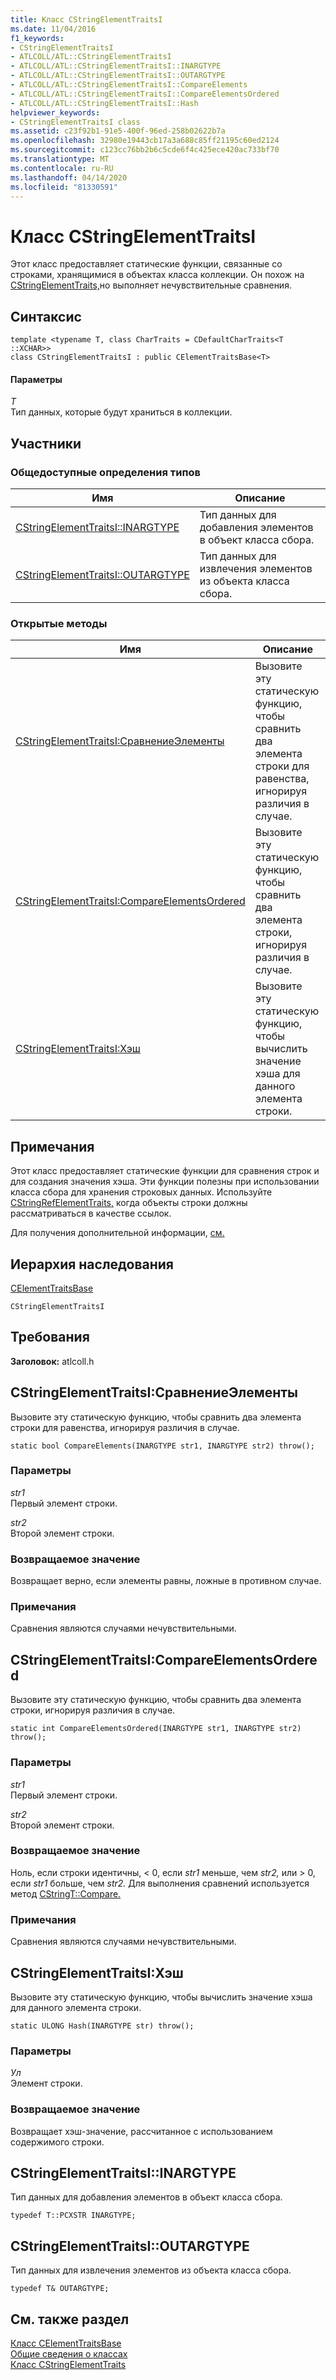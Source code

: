 ```yaml
---
title: Класс CStringElementTraitsI
ms.date: 11/04/2016
f1_keywords:
- CStringElementTraitsI
- ATLCOLL/ATL::CStringElementTraitsI
- ATLCOLL/ATL::CStringElementTraitsI::INARGTYPE
- ATLCOLL/ATL::CStringElementTraitsI::OUTARGTYPE
- ATLCOLL/ATL::CStringElementTraitsI::CompareElements
- ATLCOLL/ATL::CStringElementTraitsI::CompareElementsOrdered
- ATLCOLL/ATL::CStringElementTraitsI::Hash
helpviewer_keywords:
- CStringElementTraitsI class
ms.assetid: c23f92b1-91e5-400f-96ed-258b02622b7a
ms.openlocfilehash: 32980e19443cb17a3a688c85ff21195c60ed2124
ms.sourcegitcommit: c123cc76bb2b6c5cde6f4c425ece420ac733bf70
ms.translationtype: MT
ms.contentlocale: ru-RU
ms.lasthandoff: 04/14/2020
ms.locfileid: "81330591"
---
```

# <a name="cstringelementtraitsi-class"></a>Класс CStringElementTraitsI

Этот класс предоставляет статические функции, связанные со строками, хранящимися в объектах класса коллекции. Он похож на [CStringElementTraits,](../../atl/reference/cstringelementtraits-class.md)но выполняет нечувствительные сравнения.

## <a name="syntax"></a>Синтаксис

```
template <typename T, class CharTraits = CDefaultCharTraits<T ::XCHAR>>
class CStringElementTraitsI : public CElementTraitsBase<T>
```

#### <a name="parameters"></a>Параметры

*T*<br/>
Тип данных, которые будут храниться в коллекции.

## <a name="members"></a>Участники

### <a name="public-typedefs"></a>Общедоступные определения типов

|Имя|Описание|
|----------|-----------------|
|[CStringElementTraitsI::INARGTYPE](#inargtype)|Тип данных для добавления элементов в объект класса сбора.|
|[CStringElementTraitsI::OUTARGTYPE](#outargtype)|Тип данных для извлечения элементов из объекта класса сбора.|

### <a name="public-methods"></a>Открытые методы

|Имя|Описание|
|----------|-----------------|
|[CStringElementTraitsI:СравнениеЭлементы](#compareelements)|Вызовите эту статическую функцию, чтобы сравнить два элемента строки для равенства, игнорируя различия в случае.|
|[CStringElementTraitsI:CompareElementsOrdered](#compareelementsordered)|Вызовите эту статическую функцию, чтобы сравнить два элемента строки, игнорируя различия в случае.|
|[CStringElementTraitsI:Хэш](#hash)|Вызовите эту статическую функцию, чтобы вычислить значение хэша для данного элемента строки.|

## <a name="remarks"></a>Примечания

Этот класс предоставляет статические функции для сравнения строк и для создания значения хэша. Эти функции полезны при использовании класса сбора для хранения строковых данных. Используйте [CStringRefElementTraits,](../../atl/reference/cstringrefelementtraits-class.md) когда объекты строки должны рассматриваться в качестве ссылок.

Для получения дополнительной информации, [см.](../../atl/atl-collection-classes.md)

## <a name="inheritance-hierarchy"></a>Иерархия наследования

[CElementTraitsBase](../../atl/reference/celementtraitsbase-class.md)

`CStringElementTraitsI`

## <a name="requirements"></a>Требования

**Заголовок:** atlcoll.h

## <a name="cstringelementtraitsicompareelements"></a><a name="compareelements"></a>CStringElementTraitsI:СравнениеЭлементы

Вызовите эту статическую функцию, чтобы сравнить два элемента строки для равенства, игнорируя различия в случае.

```
static bool CompareElements(INARGTYPE str1, INARGTYPE str2) throw();
```

### <a name="parameters"></a>Параметры

*str1*<br/>
Первый элемент строки.

*str2*<br/>
Второй элемент строки.

### <a name="return-value"></a>Возвращаемое значение

Возвращает верно, если элементы равны, ложные в противном случае.

### <a name="remarks"></a>Примечания

Сравнения являются случаями нечувствительными.

## <a name="cstringelementtraitsicompareelementsordered"></a><a name="compareelementsordered"></a>CStringElementTraitsI:CompareElementsOrdered

Вызовите эту статическую функцию, чтобы сравнить два элемента строки, игнорируя различия в случае.

```
static int CompareElementsOrdered(INARGTYPE str1, INARGTYPE str2) throw();
```

### <a name="parameters"></a>Параметры

*str1*<br/>
Первый элемент строки.

*str2*<br/>
Второй элемент строки.

### <a name="return-value"></a>Возвращаемое значение

Ноль, если строки идентичны, < 0, если *str1* меньше, чем *str2,* или > 0, если *str1* больше, чем *str2.* Для выполнения сравнений используется метод [CStringT::Compare.](../../atl-mfc-shared/reference/cstringt-class.md#compare)

### <a name="remarks"></a>Примечания

Сравнения являются случаями нечувствительными.

## <a name="cstringelementtraitsihash"></a><a name="hash"></a>CStringElementTraitsI:Хэш

Вызовите эту статическую функцию, чтобы вычислить значение хэша для данного элемента строки.

```
static ULONG Hash(INARGTYPE str) throw();
```

### <a name="parameters"></a>Параметры

*Ул*<br/>
Элемент строки.

### <a name="return-value"></a>Возвращаемое значение

Возвращает хэш-значение, рассчитанное с использованием содержимого строки.

## <a name="cstringelementtraitsiinargtype"></a><a name="inargtype"></a>CStringElementTraitsI::INARGTYPE

Тип данных для добавления элементов в объект класса сбора.

```
typedef T::PCXSTR INARGTYPE;
```

## <a name="cstringelementtraitsioutargtype"></a><a name="outargtype"></a>CStringElementTraitsI::OUTARGTYPE

Тип данных для извлечения элементов из объекта класса сбора.

```
typedef T& OUTARGTYPE;
```

## <a name="see-also"></a>См. также раздел

[Класс CElementTraitsBase](../../atl/reference/celementtraitsbase-class.md)<br/>
[Общие сведения о классах](../../atl/atl-class-overview.md)<br/>
[Класс CStringElementTraits](../../atl/reference/cstringelementtraits-class.md)
